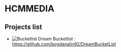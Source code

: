 # HCMMEDIA

## Projects list

 - ![Bucketlist](https://img.icons8.com/?size=100&id=UOXsWpsgfxq5&format=png&color=000000) Dream Bucketlist : https://github.com/bogdanalin92/DreamBucketList

